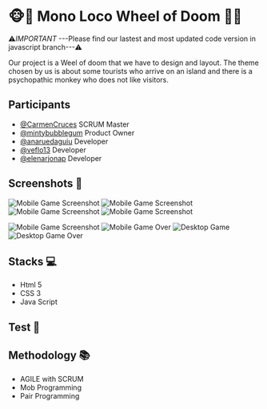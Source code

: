 # 🐵🌴 Mono Loco Wheel of Doom 🌴🐵

⚠*IMPORTANT* ---Please find our lastest and most updated code version in javascript branch---⚠

Our project is a Weel of doom that we have to design and layout. The theme chosen by us is about some tourists who arrive on an island and there is a psychopathic monkey who does not like visitors.


## Participants

- [@CarmenCruces](https://github.com/CarmenCruces) SCRUM Master
- [@mintybubblegum](https://github.com/mintybubblegum) Product Owner
- [@anaruedaguiu](https://github.com/anaruedaguiu) Developer
- [@veflo13](https://github.com/veflo13) Developer
- [@elenarjonap](https://github.com/elenarjonap) Developer

## Screenshots 📸

<img src="/monoloco/img/desktop/figma-mobile-game.PNG" style="width=200px;" alt="Mobile Game Screenshot"/>
<img src="file:///C:/Users/Usuario/Documents/formaciones-factoria-5/projects/project-3/figma-mobile-game.PNG" style="width=200px;" alt="Mobile Game Screenshot"/>
<img src="file:///C:/Users/Usuario/Documents/formaciones-factoria-5/projects/project-3/figma-mobile-game.PNG" style="width=200px;" alt="Mobile Game Screenshot"/>
<img src="file:///C:/Users/Usuario/Documents/formaciones-factoria-5/projects/project-3/figma-mobile-game.PNG" style="width=200px;" alt="Mobile Game Screenshot"/>

![Mobile Game Screenshot](file:///C:/Users/Usuario/Documents/formaciones-factoria-5/projects/project-3/figma-mobile-game.PNG)
![Mobile Game Over](file:///C:/Users/Usuario/Documents/formaciones-factoria-5/projects/project-3/figma-mobile-gameover.PNG)
![Desktop Game](file:///C:/Users/Usuario/Documents/formaciones-factoria-5/projects/project-3/figma-desktop-game.PNG)
![Desktop Game Over](file:///C:/Users/Usuario/Documents/formaciones-factoria-5/projects/project-3/figma-desktop-gameover.PNG)

## Stacks 💻

- Html 5
- CSS 3
- Java Script

## Test 🧪

## Methodology 📚

- AGILE with SCRUM
- Mob Programming
- Pair Programming
